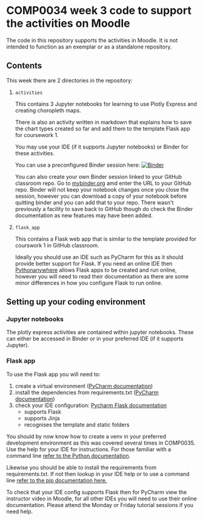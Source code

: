 # COMP0034 week 3 code to support the activities on Moodle

The code in this repository supports the activities in Moodle. It is not intended to function as an exemplar or as a
standalone repository.

## Contents

This week there are 2 directories in the repository:

1. `activities`

   This contains 3 Jupyter notebooks for learning to use Plotly Express and creating choropleth maps.

   There is also an activity written in markdown that explains how to save the chart types created so far and add them
   to the template Flask app for coursework 1.

   You may use your IDE (if it supports Jupyter notebooks) or Binder for these activities.

   You can use a preconfigured Binder session
   here: [![Binder](https://mybinder.org/badge_logo.svg)](https://mybinder.org/v2/gh/nicholsons/comp0034_week3/HEAD)

   You can also create your own Binder session linked to your GitHub classroom repo. Go
   to [mybinder.org](https://mybinder.org) amd enter the URL to your GitHub repo. Binder will not keep your notebook
   changes once you close the session, however you can download a copy of your notebook before quitting binder and you
   can add that to your repo. There wasn't previously a facility to save back to GitHub though do check the Binder
   documentation as new features may have been added.

2. `flask_app`

   This contains a Flask web app that is similar to the template provided for courswork 1 in GitHub classroom.

   Ideally you should use an IDE such as PyCharm for this as it should provide better support for Flask. If you need an
   online IDE then [Pythonanywhere](https://help.pythonanywhere.com/pages/Flask/) allows Flask apps to be created and
   run online, however you will need to read their documentation as there are some minor differences in how you
   configure Flask to run online.

## Setting up your coding environment

### Jupyter notebooks

The plotly express activities are contained within jupyter notebooks. These can either be accessed in Binder or in your
preferred IDE (if it supports Jupyter).

### Flask app

To use the Flask app you will need to:

1. create a virtual environment ([PyCharm documentation]())
2. install the dependencies from requirements.txt ([PyCharm documentation](https://www.jetbrains.com/help/pycharm/managing-dependencies.html))
3. check your IDE configuration:  [Pycharm Flask documentation](https://www.jetbrains.com/help/pycharm/flask.html)
    - supports Flask
    - supports Jinja
    - recognises the template and static folders

You should by now know how to create a venv in your preferred development environment as this was covered several times
in COMP0035. Use the help for your IDE for instructions. For those familiar with a command
line [refer to the Python documentation](https://docs.python.org/3/library/venv.html).

Likewise you should be able to install the requirements from requirements.txt. If not then lookup in your IDE help or to
use a command
line [refer to the pip documentation here.](https://pip.pypa.io/en/stable/reference/pip_install/#example-requirements-file)

To check that your IDE config supports Flask then for PyCharm view the instructor video in Moodle, for all other IDEs
you will need to use their online documentation. Please attend the Monday or Friday tutorial sessions if you need help.
